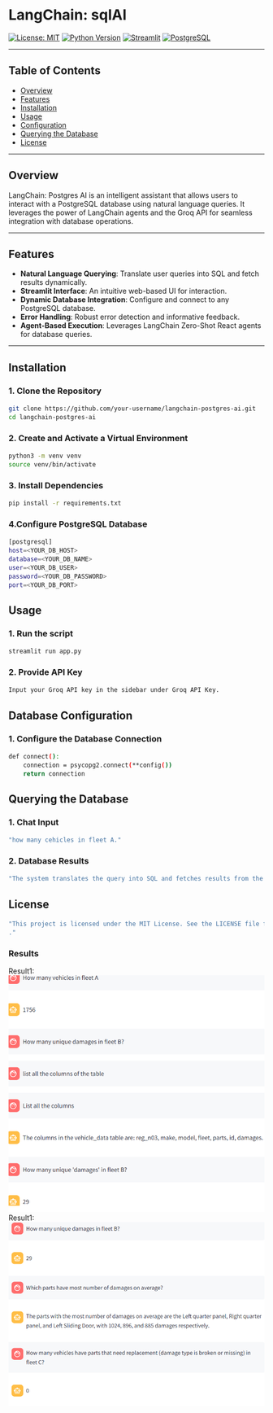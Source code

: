 # **LangChain: sqlAI**

[![License: MIT](https://img.shields.io/badge/License-MIT-yellow.svg)](https://opensource.org/licenses/MIT)
[![Python Version](https://img.shields.io/badge/python-3.8-blue.svg)](https://www.python.org/downloads/release/python-380/)
[![Streamlit](https://img.shields.io/badge/Streamlit-v1.0.0-orange)](https://streamlit.io/)
[![PostgreSQL](https://img.shields.io/badge/PostgreSQL-13-blue)](https://www.postgresql.org/)

---

## **Table of Contents**
- [Overview](#overview)
- [Features](#features)
- [Installation](#installation)
- [Usage](#usage)
- [Configuration](#configuration)
- [Querying the Database](#querying-the-database)
- [License](#license)

---

## **Overview**

LangChain: Postgres AI is an intelligent assistant that allows users to interact with a PostgreSQL database using natural language queries. It leverages the power of LangChain agents and the Groq API for seamless integration with database operations.

---

## **Features**
- **Natural Language Querying**: Translate user queries into SQL and fetch results dynamically.
- **Streamlit Interface**: An intuitive web-based UI for interaction.
- **Dynamic Database Integration**: Configure and connect to any PostgreSQL database.
- **Error Handling**: Robust error detection and informative feedback.
- **Agent-Based Execution**: Leverages LangChain Zero-Shot React agents for database queries.

---

## **Installation**

### **1. Clone the Repository**
```bash
git clone https://github.com/your-username/langchain-postgres-ai.git
cd langchain-postgres-ai
```

### **2. Create and Activate a Virtual Environment**
```bash
python3 -m venv venv
source venv/bin/activate
```

### **3. Install Dependencies**
```bash
pip install -r requirements.txt
```

### **4.Configure PostgreSQL Database**
```bash
[postgresql]
host=<YOUR_DB_HOST>
database=<YOUR_DB_NAME>
user=<YOUR_DB_USER>
password=<YOUR_DB_PASSWORD>
port=<YOUR_DB_PORT>
```
## **Usage**

### **1. Run the script**
```bash
streamlit run app.py
```
### **2. Provide API Key**
```bash
Input your Groq API key in the sidebar under Groq API Key.
```
## **Database Configuration**

### **1. Configure the Database Connection**
```bash
def connect():
    connection = psycopg2.connect(**config())
    return connection

```

## **Querying the Database**

### **1. Chat Input**
```bash
"how many cehicles in fleet A."
```
### **2. Database Results**
```bash
"The system translates the query into SQL and fetches results from the connected database."
```

## **License**


```bash
"This project is licensed under the MIT License. See the LICENSE file for more details
."
```
### **Results**

Result1:
![output](result3.png)
Result1:
![output](result4.png)

